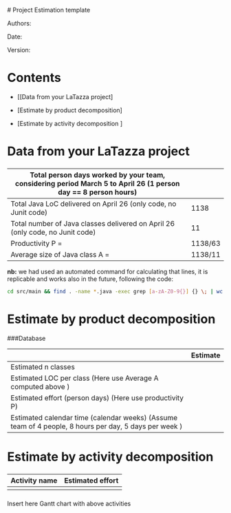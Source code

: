 ﻿﻿# Project Estimation  templateAuthors:Date:Version:# Contents- [[Data from your LaTazza project]- [Estimate by product decomposition]- [Estimate by activity decomposition ]# Data from your LaTazza project###|         Total person days worked by your  team, considering period March 5 to April 26 (1 person day == 8 person hours)     |   || ----------- | ------------------------------- ||Total Java LoC delivered on April 26 (only code, no Junit code) |1138 || Total number of Java classes delivered on April 26 (only code, no Junit code)|11 || Productivity P =|1138/63 ||Average size of Java class A = | 1138/11 |**nb:** we had used an automated command for calculating that lines, it isreplicable and works also in the future, following the code:```bashcd src/main && find . -name *.java -exec grep [a-zA-Z0-9{}] {} \; | wc -l```# Estimate by product decomposition###Database|             | Estimate                        || ----------- | ------------------------------- || Estimated n classes   |                             || Estimated LOC per class  (Here use Average A computed above )      |                            || Estimated effort  (person days) (Here use productivity P)  |                                      || Estimated calendar time (calendar weeks) (Assume team of 4 people, 8 hours per day, 5 days per week ) |                    |# Estimate by activity decomposition###|         Activity name    | Estimated effort    || ----------- | ------------------------------- || | |###Insert here Gantt chart with above activities